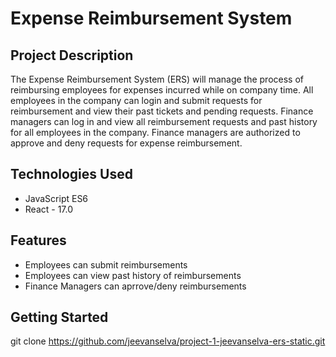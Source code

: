 # Expense Reimbursement System

## Project Description

The Expense Reimbursement System (ERS) will manage the process of reimbursing employees for expenses incurred while on company time. All employees in the company can login and submit requests for reimbursement and view their past tickets and pending requests. Finance managers can log in and view all reimbursement requests and past history for all employees in the company. Finance managers are authorized to approve and deny requests for expense reimbursement.

## Technologies Used

* JavaScript ES6
* React - 17.0

## Features

* Employees can submit reimbursements                             
* Employees can view past history of reimbursements
* Finance Managers can aprrove/deny reimbursements

## Getting Started

git clone https://github.com/jeevanselva/project-1-jeevanselva-ers-static.git
